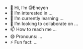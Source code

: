 - 👋 Hi, I’m @Eneyen
- 👀 I’m interested in ...
- 🌱 I’m currently learning ...
- 💞️ I’m looking to collaborate on ...
- 📫 How to reach me ...
- 😄 Pronouns: ...
- ⚡ Fun fact: ...

<!---
Eneyen/Eneyen is a ✨ special ✨ repository because its `README.md` (this file) appears on your GitHub profile.
You can click the Preview link to take a look at your changes.
--->
